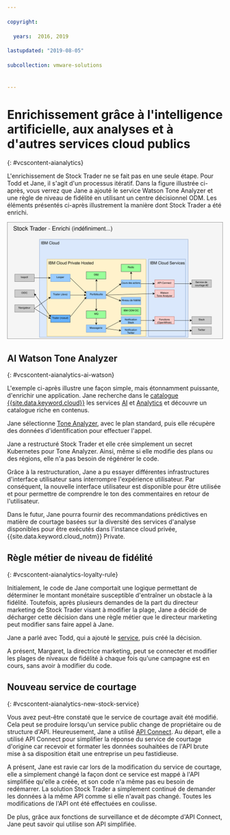 ```yaml
---

copyright:

  years:  2016, 2019

lastupdated: "2019-08-05"

subcollection: vmware-solutions


---
```


# Enrichissement grâce à l'intelligence artificielle, aux analyses et à d'autres services cloud publics
{: #vcscontent-aianalytics}

L'enrichissement de Stock Trader ne se fait pas en une seule étape. Pour Todd et Jane, il s'agit d'un processus itératif. Dans la figure illustrée ci-après, vous verrez que Jane a ajouté le service Watson Tone Analyzer et une règle de niveau de fidélité en utilisant un centre décisionnel ODM. Les éléments présentés ci-après illustrement la manière dont Stock Trader a été enrichi.

![Résultats de l'itération d'enrichissement de Stocker Trader](../../images/vcscontent-enriched.svg "Résultats de l'itération d'enrichissement de Stock Trader")

## AI Watson Tone Analyzer
{: #vcscontent-aianalytics-ai-watson}

L'exemple ci-après illustre une façon simple, mais étonnamment puissante, d'enrichir une application. Jane recherche dans le [catalogue {{site.data.keyword.cloud}}](https://cloud.ibm.com/catalog) les services [AI](https://cloud.ibm.com/catalog?category=ai) et [Analytics](https://cloud.ibm.com/catalog?category=analytics) et découvre un catalogue riche en contenus.

Jane sélectionne [Tone Analyzer](https://cloud.ibm.com/catalog/services/tone-analyzer), avec le plan standard, puis elle récupère des données d'identification pour effectuer l'appel.

Jane a restructuré Stock Trader et elle crée simplement un secret Kubernetes pour Tone Analyzer. Ainsi, même si elle modifie des plans ou des régions, elle n'a pas besoin de régénérer le code.

Grâce à la restructuration, Jane a pu essayer différentes infrastructures d'interface utilisateur sans interrompre l'expérience utilisateur. Par conséquent, la nouvelle interface utilisateur est disponible pour être utilisée et pour permettre de comprendre le ton des commentaires en retour de l'utilisateur.

Dans le futur, Jane pourra fournir des recommandations prédictives en matière de courtage basées sur la diversité des services d'analyse disponibles pour être exécutés dans l'instance cloud privée, {{site.data.keyword.cloud_notm}} Private.

## Règle métier de niveau de fidélité
{: #vcscontent-aianalytics-loyalty-rule}

Initialement, le code de Jane comportait une logique permettant de déterminer le montant monétaire susceptible d'entraîner un obstacle à la fidélité. Toutefois, après plusieurs demandes de la part du directeur marketing de Stock Trader visant à modifier la plage, Jane a décidé de décharger cette décision dans une règle métier que le directeur marketing peut modifier sans faire appel à Jane.

Jane a parlé avec Todd, qui a ajouté le [service](https://cloud.ibm.com/catalog/services/decision-optimization), puis créé la décision.

A présent, Margaret, la directrice marketing, peut se connecter et modifier les plages de niveaux de fidélité à chaque fois qu'une campagne est en cours, sans avoir à modifier du code.

## Nouveau service de courtage
{: #vcscontent-aianalytics-new-stock-service}

Vous avez peut-être constaté que le service de courtage avait été modifié.
Cela peut se produire lorsqu'un service public change de propriétaire ou de structure d'API. Heureusement, Jane a utilisé [API Connect](https://cloud.ibm.com/catalog/services/api-connect).
Au départ, elle a utilisé API Connect pour simplifier la réponse du service de courtage d'origine car recevoir et formater les données souhaitées de l'API brute mise à sa disposition était une entreprise un peu fastidieuse.

A présent, Jane est ravie car lors de la modification du service de courtage, elle a simplement changé la façon dont ce service est mappé à l'API simplifiée qu'elle a créée, et son code n'a même pas eu besoin de redémarrer. La solution Stock Trader a simplement continué de demander les données à la même API comme si elle n'avait pas changé. Toutes les modifications de l'API ont été effectuées en coulisse.

De plus, grâce aux fonctions de surveillance et de décompte d'API Connect, Jane peut savoir qui utilise son API simplifiée.
